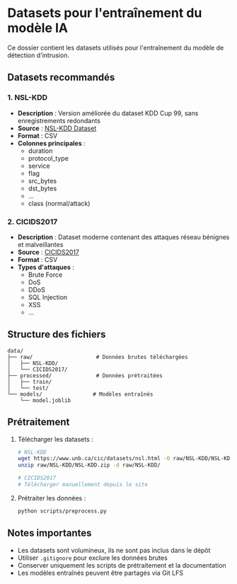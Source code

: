 # Datasets pour l'entraînement du modèle IA

Ce dossier contient les datasets utilisés pour l'entraînement du modèle de détection d'intrusion.

## Datasets recommandés

### 1. NSL-KDD
- **Description** : Version améliorée du dataset KDD Cup 99, sans enregistrements redondants
- **Source** : [NSL-KDD Dataset](https://www.unb.ca/cic/datasets/nsl.html)
- **Format** : CSV
- **Colonnes principales** :
  - duration
  - protocol_type
  - service
  - flag
  - src_bytes
  - dst_bytes
  - ...
  - class (normal/attack)

### 2. CICIDS2017
- **Description** : Dataset moderne contenant des attaques réseau bénignes et malveillantes
- **Source** : [CICIDS2017](https://www.unb.ca/cic/datasets/ids-2017.html)
- **Format** : CSV
- **Types d'attaques** :
  - Brute Force
  - DoS
  - DDoS
  - SQL Injection
  - XSS
  - ...

## Structure des fichiers

```
data/
├── raw/                    # Données brutes téléchargées
│   ├── NSL-KDD/
│   └── CICIDS2017/
├── processed/              # Données prétraitées
│   ├── train/
│   └── test/
└── models/                # Modèles entraînés
    └── model.joblib
```

## Prétraitement

1. Télécharger les datasets :
   ```bash
   # NSL-KDD
   wget https://www.unb.ca/cic/datasets/nsl.html -O raw/NSL-KDD/NSL-KDD.zip
   unzip raw/NSL-KDD/NSL-KDD.zip -d raw/NSL-KDD/

   # CICIDS2017
   # Télécharger manuellement depuis le site
   ```

2. Prétraiter les données :
   ```bash
   python scripts/preprocess.py
   ```

## Notes importantes

- Les datasets sont volumineux, ils ne sont pas inclus dans le dépôt
- Utiliser `.gitignore` pour exclure les données brutes
- Conserver uniquement les scripts de prétraitement et la documentation
- Les modèles entraînés peuvent être partagés via Git LFS 